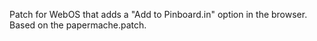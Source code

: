 Patch for WebOS that adds a "Add to Pinboard.in" option in the browser. Based on the papermache.patch.
